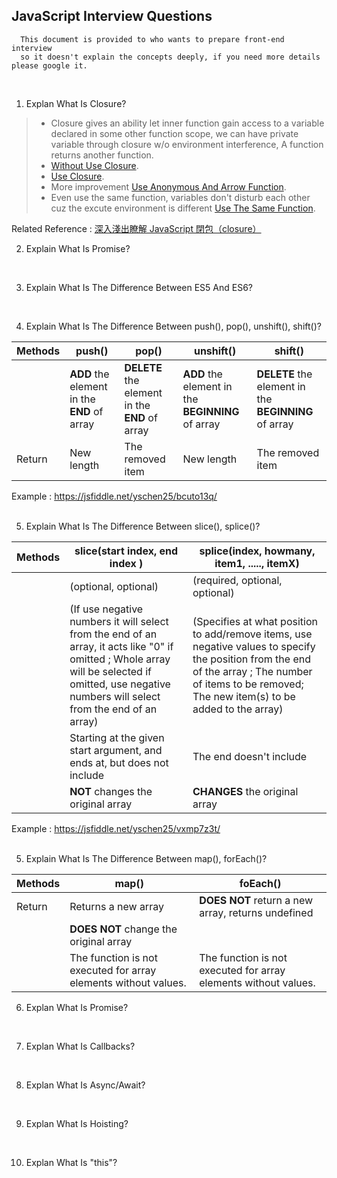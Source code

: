 ## JavaScript Interview Questions

      This document is provided to who wants to prepare front-end interview
      so it doesn't explain the concepts deeply, if you need more details please google it. 
<br/>

1. Explan What Is Closure?

> - Closure gives an ability let inner function gain access to a variable declared in some other function scope, 
we can have private variable through closure w/o environment interference, A function returns another function. <br/>
> - [Without Use Closure](https://jsfiddle.net/yschen25/aofkj153/14/). <br/>
> - [Use Closure](https://jsfiddle.net/yschen25/pvqbxjr7). <br/>
> - More improvement [Use Anonymous And Arrow Function](https://jsfiddle.net/yschen25/rjefc2sg/). <br/>
> - Even use the same function, variables don't disturb each other cuz the excute environment is different [Use The Same Function](https://jsfiddle.net/yschen25/q5ohxarL/). <br/>

Related Reference : [深入淺出瞭解 JavaScript 閉包（closure）](https://pjchender.blogspot.com/2017/05/javascript-closure.html)
<br/>

2. Explain What Is Promise?

<br/>

3. Explain What Is The Difference Between ES5 And ES6?

<br/>

4. Explain What Is The Difference Between push(), pop(), unshift(), shift()?

| Methods | push() | pop() | unshift() | shift() | 
|---|---|---|---|---|
|  | **ADD** the element in the **END** of array | **DELETE** the element in the **END** of array | **ADD** the element in the **BEGINNING** of array | **DELETE** the element in the **BEGINNING** of array |
| Return | New length | The removed item | New length | The removed item |

Example : https://jsfiddle.net/yschen25/bcuto13q/
<br/><br/>

5. Explain What Is The Difference Between slice(), splice()?

| Methods |  slice(start index, end index ) | splice(index, howmany, item1, ....., itemX) 
|---|---|---|
|  | (optional, optional) | (required, optional, optional)|
|  | (If use negative numbers it will select from the end of an array, it acts like "0" if omitted ; Whole array will be selected if omitted, use negative numbers will select from the end of an array) | (Specifies at what position to add/remove items, use negative values to specify the position from the end of the array ; The number of items to be removed; The new item(s) to be added to the array) |
| | Starting at the given start argument, and ends at, but does not include | The end doesn't include |
| | **NOT** changes the original array | **CHANGES** the original array |

Example : https://jsfiddle.net/yschen25/vxmp7z3t/
<br/><br/>

5. Explain What Is The Difference Between map(), forEach()?

| Methods | map() | foEach() |
|---|---|---|
| Return | Returns a new array | **DOES NOT** return a new array, returns undefined |
| | **DOES NOT** change the original array | |
| |The function is not executed for array elements without values.| The function is not executed for array elements without values. |

6. Explan What Is Promise?
<br/>

7. Explan What Is Callbacks?
<br/>

8. Explan What Is Async/Await?
<br/>

9. Explan What Is Hoisting?
<br/>

10. Explan What Is "this"?
<br/>
